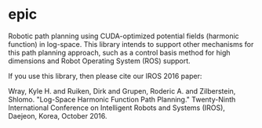 # epic
Robotic path planning using CUDA-optimized potential fields (harmonic function) in log-space. This library intends to support other mechanisms for this path planning approach, such as a control basis method for high dimensions and Robot Operating System (ROS) support.

If you use this library, then please cite our IROS 2016 paper:

Wray, Kyle H. and Ruiken, Dirk and Grupen, Roderic A. and Zilberstein, Shlomo. "Log-Space Harmonic Function Path Planning." Twenty-Ninth International Conference on Intelligent Robots and Systems (IROS), Daejeon, Korea, October 2016.

